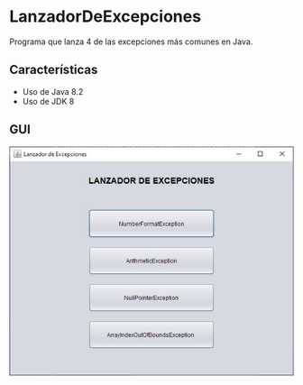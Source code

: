 # LanzadorDeExcepciones

Programa que lanza 4 de las excepciones más comunes en Java.

## Características

* Uso de Java 8.2
* Uso de JDK 8

## GUI

![Lanzador de Excepciones](Image.JPG)
